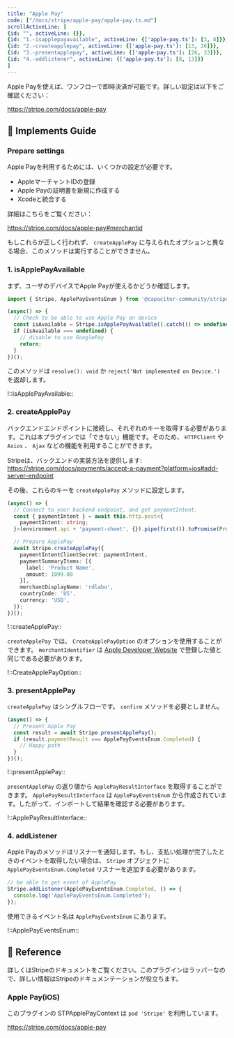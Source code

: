 ```yaml
---
title: "Apple Pay"
code: ["/docs/stripe/apple-pay/apple-pay.ts.md"]
scrollActiveLine: [
{id: "", activeLine: {}},
{id: "1.-isapplepayavailable", activeLine: {['apple-pay.ts']: [3, 8]}},
{id: "2.-createapplepay", activeLine: {['apple-pay.ts']: [13, 26]}},
{id: "3.-presentapplepay", activeLine: {['apple-pay.ts']: [26, 33]}},
{id: "4.-addlistener", activeLine: {['apple-pay.ts']: [8, 13]}}
]
---
```



Apple Payを使えば、ワンフローで即時決済が可能です。詳しい設定は以下をご確認ください：

https://stripe.com/docs/apple-pay

## 🐾 Implements Guide
### Prepare settings
Apple Payを利用するためには、いくつかの設定が必要です。

- AppleマーチャントIDの登録
- Apple Payの証明書を新規に作成する
- Xcodeと統合する

詳細はこちらをご覧ください：

https://stripe.com/docs/apple-pay#merchantid

もしこれらが正しく行われず、 `createApplePay` に与えられたオプションと異なる場合、このメソッドは実行することができません。

### 1. isApplePayAvailable
まず、ユーザのデバイスでApple Payが使えるかどうか確認します。

```ts
import { Stripe, ApplePayEventsEnum } from '@capacitor-community/stripe';

(async() => {
  // Check to be able to use Apple Pay on device
  const isAvailable = Stripe.isApplePayAvailable().catch(() => undefined);
  if (isAvailable === undefined) {
    // disable to use GooglePay
    return;
  }
})();
```

このメソッドは `resolve(): void` か `reject('Not implemented on Device.')` を返却します。

!::isApplePayAvailable::


### 2. createApplePay

バックエンドエンドポイントに接続し、それぞれのキーを取得する必要があります。これは本プラグインでは「できない」機能です。そのため、 `HTTPClient` や `Axios` 、 `Ajax` などの機能を利用することができます。

Stripeは、バックエンドの実装方法を提供します:
https://stripe.com/docs/payments/accept-a-payment?platform=ios#add-server-endpoint

その後、これらのキーを `createApplePay` メソッドに設定します。

```ts
(async() => {
  // Connect to your backend endpoint, and get paymentIntent.
  const { paymentIntent } = await this.http.post<{
    paymentIntent: string;
  }>(environment.api + 'payment-sheet', {}).pipe(first()).toPromise(Promise);

  // Prepare ApplePay
  await Stripe.createApplePay({
    paymentIntentClientSecret: paymentIntent,
    paymentSummaryItems: [{
      label: 'Product Name',
      amount: 1099.00
    }],
    merchantDisplayName: 'rdlabo',
    countryCode: 'US',
    currency: 'USD',
  });
})();
```

!::createApplePay::


`createApplePay` では、 `CreateApplePayOption` のオプションを使用することができます。 `merchantIdentifier` は [Apple Developer Website](https://developer.apple.com/account/resources/identifiers/add/merchant) で登録した値と同じである必要があります。

!::CreateApplePayOption::

### 3. presentApplePay

`createApplePay` はシングルフローです。 `confirm` メソッドを必要としません。

```ts
(async() => {
  // Present Apple Pay
  const result = await Stripe.presentApplePay();
  if (result.paymentResult === ApplePayEventsEnum.Completed) {
    // Happy path
  }
})();
```

!::presentApplePay::

`presentApplePay` の返り値から `ApplePayResultInterface` を取得することができます。
`ApplePayResultInterface` は `ApplePayEventsEnum` から作成されています。したがって、インポートして結果を確認する必要があります。

!::ApplePayResultInterface::

### 4. addListener

Apple Payのメソッドはリスナーを通知します。もし、支払い処理が完了したときのイベントを取得したい場合は、 `Stripe` オブジェクトに `ApplePayEventsEnum.Completed` リスナーを追加する必要があります。

```ts
// be able to get event of ApplePay
Stripe.addListener(ApplePayEventsEnum.Completed, () => {
  console.log('ApplePayEventsEnum.Completed');
});
```

使用できるイベント名は `ApplePayEventsEnum` にあります。

!::ApplePayEventsEnum::


## 📖 Reference
詳しくはStripeのドキュメントをご覧ください。このプラグインはラッパーなので、詳しい情報はStripeのドキュメンテーションが役立ちます。

### Apple Pay(iOS)
このプラグインの STPApplePayContext は `pod 'Stripe'` を利用しています。

https://stripe.com/docs/apple-pay
